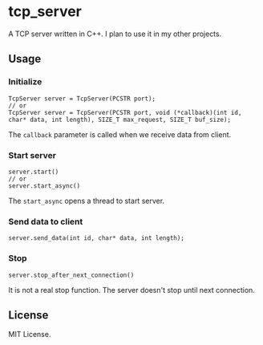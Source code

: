 # tcp_server
A TCP server written in C++.
I plan to use it in my other projects.

## Usage

### Initialize
```
TcpServer server = TcpServer(PCSTR port);
// or
TcpServer server = TcpServer(PCSTR port, void (*callback)(int id, char* data, int length), SIZE_T max_request, SIZE_T buf_size);
```
The `callback` parameter is called when we receive data from client.

### Start server
```
server.start()
// or
server.start_async()
```
The `start_async` opens a thread to start server.

### Send data to client
```
server.send_data(int id, char* data, int length);
```

### Stop
```
server.stop_after_next_connection()
```
It is not a real stop function. The server doesn't stop until next connection.

## License
MIT License.
